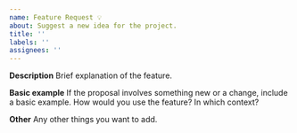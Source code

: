 ```yaml
---
name: Feature Request 💡
about: Suggest a new idea for the project.
title: ''
labels: ''
assignees: ''
---
```


<!-- This is not an exhaustive model but a help. No step is mandatory. -->

**Description**
Brief explanation of the feature.

**Basic example**
If the proposal involves something new or a change, include a basic example. How would you use the feature? In which context?

**Other**
Any other things you want to add.
